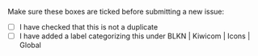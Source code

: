 Make sure these boxes are ticked before submitting a new issue:

* [ ] I have checked that this is not a duplicate
* [ ] I have added a label categorizing this under BLKN | Kiwicom | Icons | Global
